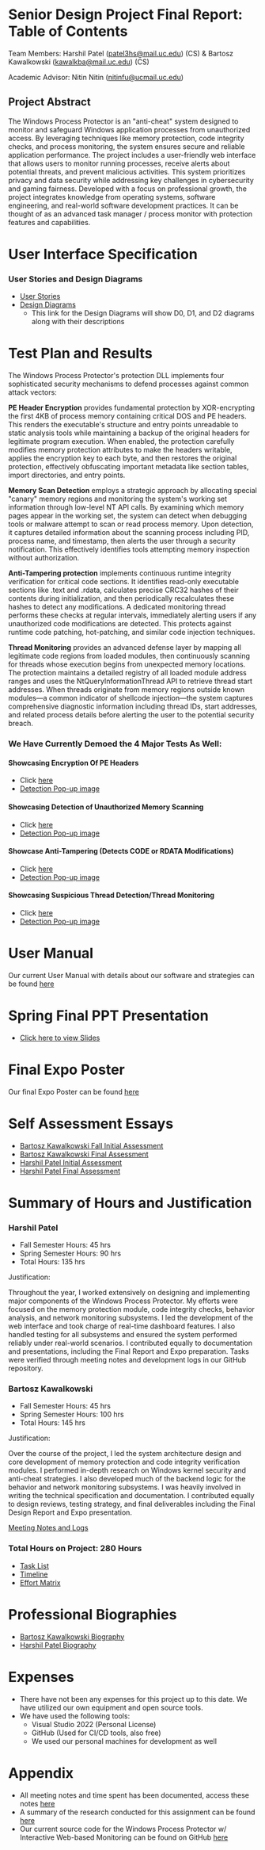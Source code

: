 # Senior Design Project Final Report: Table of Contents

Team Members: Harshil Patel (patel3hs@mail.uc.edu) (CS) & Bartosz Kawalkowski (kawalkba@mail.uc.edu) (CS)

Academic Advisor: Nitin Nitin (nitinfu@ucmail.uc.edu)

## Project Abstract

The Windows Process Protector is an "anti-cheat" system designed to monitor and safeguard Windows application processes from unauthorized access. By leveraging techniques like memory protection, code integrity checks, and process monitoring, the system ensures secure and reliable application performance. The project includes a user-friendly web interface that allows users to monitor running processes, receive alerts about potential threats, and prevent malicious activities. This system prioritizes privacy and data security while addressing key challenges in cybersecurity and gaming fairness. Developed with a focus on professional growth, the project integrates knowledge from operating systems, software engineering, and real-world software development practices. It can be thought of as an advanced task manager / process monitor with protection features and capabilities.

# User Interface Specification

### User Stories and Design Diagrams

- [User Stories](https://github.com/Harshilp20/Senior-Design/blob/main/User-Stories.md)
- [Design Diagrams](https://github.com/Harshilp20/Senior-Design/blob/main/Class-Assignments/Design_Diagrams.pdf)
  - This link for the Design Diagrams will show D0, D1, and D2 diagrams along with their descriptions

# Test Plan and Results

The Windows Process Protector's protection DLL implements four sophisticated security mechanisms to defend processes against common attack vectors:

**PE Header Encryption** provides fundamental protection by XOR-encrypting the first 4KB of process memory containing critical DOS and PE headers. This renders the executable's structure and entry points unreadable to static analysis tools while maintaining a backup of the original headers for legitimate program execution. When enabled, the protection carefully modifies memory protection attributes to make the headers writable, applies the encryption key to each byte, and then restores the original protection, effectively obfuscating important metadata like section tables, import directories, and entry points.

**Memory Scan Detection** employs a strategic approach by allocating special "canary" memory regions and monitoring the system's working set information through low-level NT API calls. By examining which memory pages appear in the working set, the system can detect when debugging tools or malware attempt to scan or read process memory. Upon detection, it captures detailed information about the scanning process including PID, process name, and timestamp, then alerts the user through a security notification. This effectively identifies tools attempting memory inspection without authorization.

**Anti-Tampering protection** implements continuous runtime integrity verification for critical code sections. It identifies read-only executable sections like .text and .rdata, calculates precise CRC32 hashes of their contents during initialization, and then periodically recalculates these hashes to detect any modifications. A dedicated monitoring thread performs these checks at regular intervals, immediately alerting users if any unauthorized code modifications are detected. This protects against runtime code patching, hot-patching, and similar code injection techniques.

**Thread Monitoring** provides an advanced defense layer by mapping all legitimate code regions from loaded modules, then continuously scanning for threads whose execution begins from unexpected memory locations. The protection maintains a detailed registry of all loaded module address ranges and uses the NtQueryInformationThread API to retrieve thread start addresses. When threads originate from memory regions outside known modules—a common indicator of shellcode injection—the system captures comprehensive diagnostic information including thread IDs, start addresses, and related process details before alerting the user to the potential security breach.

### We Have Currently Demoed the 4 Major Tests As Well:

#### Showcasing Encryption Of PE Headers

- Click [here](https://gyazo.com/1ba593b026f0f37104ae013b4dff1962)
- [Detection Pop-up image](https://github.com/Harshilp20/Senior-Design/blob/main/Testing/InvalidPEFile.png)

#### Showcasing Detection of Unauthorized Memory Scanning

- Click [here](https://gyazo.com/617efe398e5087488947c523e75842a2)
- [Detection Pop-up image](https://github.com/Harshilp20/Senior-Design/blob/main/Testing/memoryscanDT.png)

#### Showcase Anti-Tampering (Detects CODE or RDATA Modifications)

- Click [here](https://gyazo.com/744e8fd44c80ea856f4bbdc621d8b92a)
- [Detection Pop-up image](https://github.com/Harshilp20/Senior-Design/blob/main/Testing/UnauthorizedCodeTampering.png)

#### Showcasing Suspicious Thread Detection/Thread Monitoring

- Click [here](https://gyazo.com/4bdba0c8e19dd8b0d17f365d5e1cc46e)
- [Detection Pop-up image](https://github.com/Harshilp20/Senior-Design/blob/main/Testing/SuspiciousThreadDetected.png)


# User Manual

Our current User Manual with details about our software and strategies can be found [here](https://github.com/Harshilp20/Senior-Design/blob/main/WindowsProcessProtector_ResearchDocument.pdf)

# Spring Final PPT Presentation

- [Click here to view Slides](https://github.com/Harshilp20/Senior-Design/blob/main/Class-Assignments/WindowsProcessProtector_Spring2025_Assignment3.pptx)

# Final Expo Poster

Our final Expo Poster can be found [here](https://github.com/Harshilp20/Senior-Design/blob/main/Windows_Process_Protector.pdf)


# Self Assessment Essays

- [Bartosz Kawalkowski Fall Initial Assessment](https://github.com/Harshilp20/Senior-Design/blob/main/Class-Assignments/Assignment3_kawalkba.pdf)
- [Bartosz Kawalkowski Final Assessment](https://github.com/Harshilp20/Senior-Design/blob/main/Class-Assignments/CS5002_Assignment6_BartoszKawalkowski.pdf)
- [Harshil Patel Initial Assessment](https://github.com/Harshilp20/Senior-Design/blob/main/Class-Assignments/Assignment3_patel3hs.pdf)
- [Harshil Patel Final Assessment](https://github.com/Harshilp20/Senior-Design/blob/main/Class-Assignments/CS5002_Assignment6_HarshilPatel.pdf)

# Summary of Hours and Justification

### Harshil Patel

- Fall Semester Hours: 45 hrs
- Spring Semester Hours: 90 hrs
- Total Hours: 135 hrs

Justification:

Throughout the year, I worked extensively on designing and implementing major components of the Windows Process Protector. My efforts were focused on the memory protection module, code integrity checks, behavior analysis, and network monitoring subsystems. I led the development of the web interface and took charge of real-time dashboard features. I also handled testing for all subsystems and ensured the system performed reliably under real-world scenarios. I contributed equally to documentation and presentations, including the Final Report and Expo preparation. Tasks were verified through meeting notes and development logs in our GitHub repository.

### Bartosz Kawalkowski

- Fall Semester Hours: 45 hrs
- Spring Semester Hours: 100 hrs
- Total Hours: 145 hrs

Justification:

Over the course of the project, I led the system architecture design and core development of memory protection and code integrity verification modules. I performed in-depth research on Windows kernel security and anti-cheat strategies. I also developed much of the backend logic for the behavior and network monitoring subsystems. I was heavily involved in writing the technical specification and documentation. I contributed equally to design reviews, testing strategy, and final deliverables including the Final Design Report and Expo presentation.

[Meeting Notes and Logs](https://github.com/Harshilp20/Senior-Design/blob/main/WindowsProcessProtector_MeetingNotes.pdf)

### Total Hours on Project: 280 Hours

- [Task List](https://github.com/Harshilp20/Senior-Design/blob/main/TaskList.md)
- [Timeline](https://github.com/Harshilp20/Senior-Design/blob/main/Assignment6Timeline.csv)
- [Effort Matrix](https://github.com/Harshilp20/Senior-Design/blob/main/Assignment6EffortMatrix.csv)

# Professional Biographies

- [Bartosz Kawalkowski Biography](https://github.com/Harshilp20/Senior-Design/blob/main/Bartosz_Kawalkowski_Biography.md)
- [Harshil Patel Biography](https://github.com/Harshilp20/Senior-Design/blob/main/Harshil_Patel_Biography.md)

# Expenses

- There have not been any expenses for this project up to this date. We have utilized our own equipment and open source tools.
- We have used the following tools:
  - Visual Studio 2022 (Personal License)
  - GitHub (Used for CI/CD tools, also free)
  - We used our personal machines for development as well

# Appendix

- All meeting notes and time spent has been documented, access these notes [here](https://github.com/Harshilp20/Senior-Design/blob/main/WindowsProcessProtector_MeetingNotes.pdf)
- A summary of the research conducted for this assignment can be found [here](https://github.com/Harshilp20/Senior-Design/blob/main/WindowsProcessProtector_ResearchDocument.pdf)
- Our current source code for the Windows Process Protector w/ Interactive Web-based Monitoring can be found on GitHub [here](https://github.com/BartoszK002/WPP)

